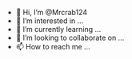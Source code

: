 - 👋 Hi, I’m @Mrcrab124
- 👀 I’m interested in ...
- 🌱 I’m currently learning ...
- 💞️ I’m looking to collaborate on ...
- 📫 How to reach me ...

<!---
Mrcrab124/Mrcrab124 is a ✨ special ✨ repository because its `README.md` (this file) appears on your GitHub profile.
You can click the Preview link to take a look at your changes.
---
Mr.crab124.md
Real
Pertinjau
